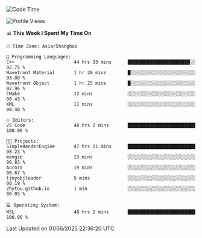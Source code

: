 <!--START_SECTION:waka-->
![Code Time](http://img.shields.io/badge/Code%20Time-2%2C955%20hrs%2054%20mins-blue)

![Profile Views](http://img.shields.io/badge/Profile%20Views-0-blue)

📊 **This Week I Spent My Time On** 

```text
🕑︎ Time Zone: Asia/Shanghai

💬 Programming Languages: 
C++                      44 hrs 33 mins      ███████████████████████░░   92.75 % 
Wavefront Material       1 hr 28 mins        █░░░░░░░░░░░░░░░░░░░░░░░░   03.08 % 
Wavefront Object         1 hr 25 mins        █░░░░░░░░░░░░░░░░░░░░░░░░   02.96 % 
CMake                    12 mins             ░░░░░░░░░░░░░░░░░░░░░░░░░   00.43 % 
XML                      11 mins             ░░░░░░░░░░░░░░░░░░░░░░░░░   00.40 % 

🔥 Editors: 
VS Code                  48 hrs 2 mins       █████████████████████████   100.00 % 

🐱‍💻 Projects: 
SimpleRenderEngine       47 hrs 11 mins      █████████████████████████   98.23 % 
mengze                   23 mins             ░░░░░░░░░░░░░░░░░░░░░░░░░   00.83 % 
Aurora                   19 mins             ░░░░░░░░░░░░░░░░░░░░░░░░░   00.67 % 
tinyobjloader            5 mins              ░░░░░░░░░░░░░░░░░░░░░░░░░   00.19 % 
Zhytou.github.io         1 min               ░░░░░░░░░░░░░░░░░░░░░░░░░   00.05 % 

💻 Operating System: 
WSL                      48 hrs 2 mins       █████████████████████████   100.00 % 
```


 Last Updated on 01/06/2025 22:36:20 UTC
<!--END_SECTION:waka-->